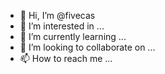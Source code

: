 - 👋 Hi, I’m @fivecas
- 👀 I’m interested in ...
- 🌱 I’m currently learning ...
- 💞️ I’m looking to collaborate on ...
- 📫 How to reach me ...

<!---
fivecas/fivecas is a ✨ special ✨ repository because its `README.md` (this file) appears on your GitHub profile.
You can click the Preview link to take a look at your changes.
--->
